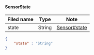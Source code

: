 #### SensorState
Filed name | Type | Note
------------ | ------------- | -------------
state | String | [Sensor#state](https://github.com/ilyukou/iot-docs/tree/main/dto/Project.md)

```json
{
    "state" : "String"
}

```
